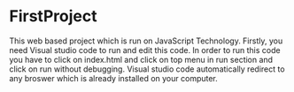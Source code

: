 # FirstProject
This web based project which is run on JavaScript Technology.
Firstly, you need Visual studio code to run and edit this code. 
In order to run this code you have to click on index.html and click on top menu in run section and click on run without debugging.
Visual studio code automatically redirect to any broswer which is already installed on your computer.
